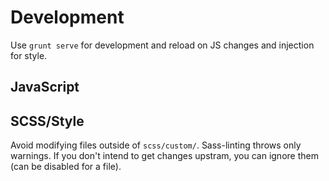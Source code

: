 
# Development

Use `grunt serve` for development and reload on JS changes and injection for style.

## JavaScript

## SCSS/Style

Avoid modifying files outside of `scss/custom/`. Sass-linting throws only warnings. If you don't intend to get changes upstram, you can ignore them (can be disabled for a file).